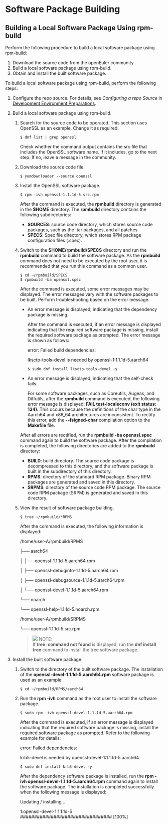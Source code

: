 # Software Package Building

## Building a Local Software Package Using rpm-build<a name="section15377141663015"></a>

Perform the following procedure to build a local software package using rpm-build:

1. Download the source code from the openEuler community.
2. Build a local software package using rpm-build.
3. Obtain and install the built software package.

To build a local software package using rpm-build, perform the following steps:

1. Configure the repo source. For details, see *Configuring a repo Source* in [Development Environment Preparations](https://gitee.com/openeuler/community/blob/master/en/contributors/prepare-environment.md).

2. Build a local software package using rpm-build.
   
   1. Search for the source code to be operated. This section uses OpenSSL as an example. Change it as required.
      
      ```
      $ dnf list | grep openssl
      ```
      
      Check whether the command output contains the src file that includes the OpenSSL software name. If it includes, go to the next step. If no, leave a message in the community.
   
   2. Download the source code file.
      
      ```
      $ yumdownloader --source openssl
      ```
   
   3. Install the OpenSSL software package.
      
      ```
      $ rpm -ivh openssl-1.1.1d-5.src.rpm 
      ```
      
      After the command is executed, the **rpmbuild** directory is generated in the **$HOME** directory. The **rpmbuild** directory contains the following subdirectories:
      
      - **SOURCES**: source code directory, which stores source code packages, such as the .tar packages, and all patches.
      - **SPECS**: Spec file directory, which stores RPM package configuration files (.spec).
   
   4. Switch to the **$HOME/rpmbuild/SPECS** directory and run the **rpmbuild** command to build the software package. As the **rpmbuild** command does not need to be executed by the root user, it is recommended that you run this command as a common user.
      
      ```
      $ cd ~/rpmbuild/SPECS
      $ rpmbuild -ba openssl.spec
      ```
      
      After the command is executed, some error messages may be displayed. The error messages vary with the software packages to be built. Perform troubleshooting based on the error message.
      
      - An error message is displayed, indicating that the dependency package is missing.
        
        After the command is executed, if an error message is displayed indicating that the required software package is missing, install the required software package as prompted. The error message is shown as follows:
        
        error: Failed build dependencies:
        
        lksctp-tools-devel is needed by openssl-1:1.1.1d-5.aarch64
        
        ```
        $ sudo dnf install lksctp-tools-devel -y
        ```
      
      - An error message is displayed, indicating that the self-check fails.
        
        For some software packages, such as Coreutils, Augeas, and Diffutils, after the **rpmbuild** command is executed, the following error message is displayed: **FAIL test-localeconv (exit status: 134).** This occurs because the definitions of the char type in the Aarch64 and x86\_64 architectures are inconsistent. To rectify this error, add the **--fsigned-char** compilation option to the **Makefile** file.
      
      After all errors are rectified, run the **rpmbuild -ba openssl.spec** command again to build the software package. After the compilation is completed, the following directories are added to the **rpmbuild** directory:
      
      - **BUILD**: build directory. The source code package is decompressed to this directory, and the software package is built in the subdirectory of this directory.
      - **RPMS**: directory of the standard RPM package. Binary RPM packages are generated and saved in this directory.
      - **SRPMS**: directory of the source code RPM package. The source code RPM package (SRPM) is generated and saved in this directory.
   
   5. View the result of software package building.
      
      ```
      $ tree ~/rpmbuild/*RPMS
      ```
      
      After the command is executed, the following information is displayed:
      
      /home/user-A/rpmbuild/RPMS
      
      ├── aarch64
      
      │   ├── openssl-1.1.1d-5.aarch64.rpm
      
      │   ├── openssl-debuginfo-1.1.1d-5.aarch64.rpm
      
      │   ├── openssl-debugsource-1.1.1d-5.aarch64.rpm
      
      │   └── openssl-devel-1.1.1d-5.aarch64.rpm
      
      └── noarch
      
      └── openssl-help-1.1.1d-5.noarch.rpm
      
      /home/user-A/rpmbuild/SRPMS
      
      └── openssl-1.1.1d-5.src.rpm
      
      >![](icon/icon-note.gif) NOTE:   
      >If **tree: command not found** is displayed, run the **dnf install tree** command to install the tree software package.

3. Install the built software package.
   
   1. Switch to the directory of the built software package. The installation of the **openssl-devel-1.1.1d-5.aarch64.rpm** software package is used as an example.
      
      ```
      $ cd ~/rpmbuild/RPMS/aarch64
      ```
   
   2. Run the **rpm -ivh** command as the root user to install the software package.
      
      ```
      $ sudo rpm -ivh openssl-devel-1.1.1d-5.aarch64.rpm
      ```
      
      After the command is executed, if an error message is displayed indicating that the required software package is missing, install the required software package as prompted. Refer to the following example for details:
      
      error: Failed dependencies:
      
      krb5-devel is needed by openssl-devel-1:1.1.1d-5.aarch64
      
      ```
      $ sudo dnf install krb5-devel -y
      ```
      
      After the dependency software package is installed, run the **rpm -ivh openssl-devel-1.1.1d-5.aarch64.rpm** command again to install the software package. The installation is completed successfully when the following message is displayed:
      
      Updating / installing...
      
      1:openssl-devel-1:1.1.1d-5         ################################# \[100%]